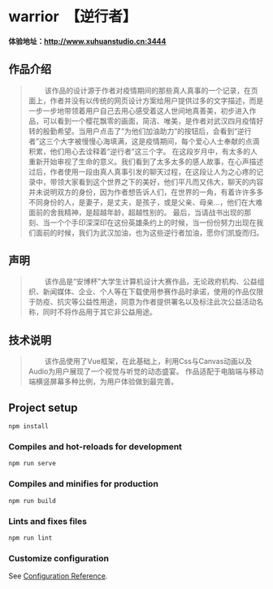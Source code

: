 # warrior&nbsp;&nbsp;【逆行者】
#### 体验地址：http://www.xuhuanstudio.cn:3444

## 作品介绍
>
>&nbsp;&nbsp;&nbsp;&nbsp;&nbsp;&nbsp;&nbsp;&nbsp;该作品的设计源于作者对疫情期间的那些真人真事的一个记录，在页面上，作者并没有以传统的网页设计方案给用户提供过多的文字描述，而是一步一步地带领着用户自己去用心感受着这人世间地真善美，初步进入作品，可以看到一个樱花飘零的画面，简洁、唯美，是作者对武汉四月疫情好转的殷勤希望。当用户点击了”为他们加油助力”的按钮后，会看到“逆行者”这三个大字被慢慢心海填满，这是疫情期间，每个爱心人士奉献的点滴积累，他们用心去诠释着“逆行者”这三个字。
 在这段岁月中，有太多的人重新开始审视了生命的意义。我们看到了太多太多的感人故事，在心声描述过后，作者使用一段由真人真事引发的聊天过程，在这段让人为之心疼的记录中，带领大家看到这个世界之下的美好，他们平凡而又伟大，聊天的内容并未说明双方的身份，因为作者想告诉人们，在世界的一角，有着许许多多不同身份的人，是妻子，是丈夫，是孩子，或是父亲、母亲…，他们在大难面前的舍我精神，是超越年龄，超越性别的。
 最后，当请战书出现的那刻、当一个个手印深深印在这份英雄条约上的时候，当一份份努力出现在我们面前的时候，我们为武汉加油，也为这些逆行者加油，愿你们凯旋而归。

## 声明
>
>&nbsp;&nbsp;&nbsp;&nbsp;&nbsp;&nbsp;&nbsp;&nbsp;该作品是“安博杯”大学生计算机设计大赛作品，无论政府机构、公益组织、新闻媒体、企业、个人等在下载使用参赛作品时承诺，使用的作品仅限于防疫、抗灾等公益性用途，同意为作者提供署名以及标注此次公益活动名称，同时不将作品用于其它非公益用途。

## 技术说明
>
>&nbsp;&nbsp;&nbsp;&nbsp;&nbsp;&nbsp;&nbsp;&nbsp;该作品使用了Vue框架，在此基础上，利用Css与Canvas动画以及Audio为用户展现了一个视觉与听觉的动态盛宴。
 作品适配于电脑端与移动端横竖屏幕多种比例，为用户体验做到最完善。

## Project setup
```
npm install
```

### Compiles and hot-reloads for development
```
npm run serve
```

### Compiles and minifies for production
```
npm run build
```

### Lints and fixes files
```
npm run lint
```

### Customize configuration
See [Configuration Reference](https://cli.vuejs.org/config/).
